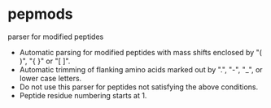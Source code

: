 # pepmods
parser for modified peptides

- Automatic parsing for modified peptides with mass shifts enclosed by "( )", "{ }" or "[ ]".
- Automatic trimming of flanking amino acids marked out by ".", "-", "_", or lower case letters.
- Do not use this parser for peptides not satisfying the above conditions.
- Peptide residue numbering starts at 1.
